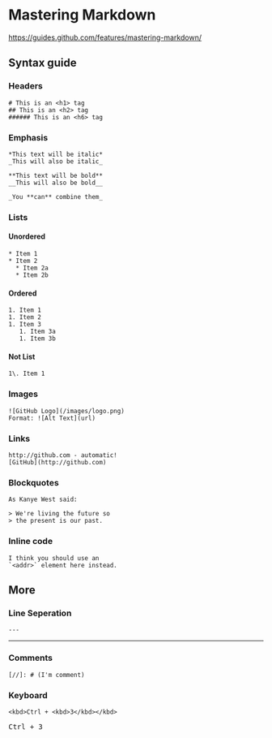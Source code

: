# Mastering Markdown

https://guides.github.com/features/mastering-markdown/

<!-- http://www.markdown.cn -->
<!-- https://daringfireball.net/projects/markdown/syntax#link -->

<!-- http://www.linchangyu.com/web/2015/07/14/markdown-template.html
https://learnku.com/laravel/t/621/you-will-be-able-to-master-these-markdown-grammars
https://www.w3cschool.cn/markdownyfsm/markdownyfsm-odm6256r.html
https://gist.github.com/MinhasKamal/7fdebb7c424d23149140 -->

## Syntax guide

### Headers

    # This is an <h1> tag
    ## This is an <h2> tag
    ###### This is an <h6> tag

### Emphasis

    *This text will be italic*
    _This will also be italic_

    **This text will be bold**
    __This will also be bold__

    _You **can** combine them_

### Lists

#### Unordered

    * Item 1
    * Item 2
      * Item 2a
      * Item 2b

#### Ordered

    1. Item 1
    1. Item 2
    1. Item 3
       1. Item 3a
       1. Item 3b

#### Not List
    1\. Item 1

### Images

    ![GitHub Logo](/images/logo.png)
    Format: ![Alt Text](url)

### Links

    http://github.com - automatic!
    [GitHub](http://github.com)

### Blockquotes

    As Kanye West said:

    > We're living the future so
    > the present is our past.

### Inline code

    I think you should use an
    `<addr>` element here instead.

## More

### Line Seperation
    ---
---

### Comments
    [//]: # (I'm comment)
[//]: # (I'm comment)
<!-- https://blog.xiewenlong.com/2018/09/comments-in-markdown/  -->

### Keyboard
    <kbd>Ctrl + <kbd>3</kbd></kbd>
<kbd>Ctrl + <kbd>3</kbd></kbd>
